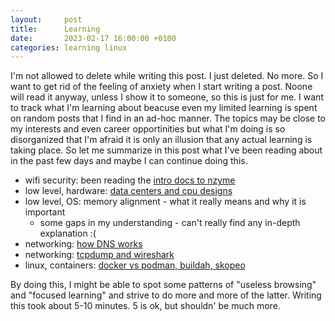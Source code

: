 ```yaml
---
layout:     post
title:      Learning
date:       2023-02-17 16:00:00 +0100
categories: learning linux
---
```


I'm not allowed to delete while writing this post.
I just deleted. No more. So I want to get rid of the feeling
of anxiety when I start writing a post. Noone will read it anyway, unless
I show it to someone, so this is just for me.
I want to track what I'm learning about beacuse even my limited learning
is spent on random posts that I find in an ad-hoc manner. The topics
may be close to my interests and even career opportinities but what I'm doing
is so disorganized that I'm afraid it is only an illusion that any actual
learning is taking place.
So let me summarize in this post what I've been reading about in the past
few days and maybe I can continue doing this.

- wifi security: been reading the [intro docs to nzyme][nzyme]
- low level, hardware: [data centers and cpu designs][dick-sites-dc]
- low level, OS: memory alignment - what it really means and why it is important
	- some gaps in my understanding - can't really find any in-depth explanation :(
- networking: [how DNS works][linux-dns]
- networking: [tcpdump and wireshark][julia-wireshark]
- linux, containers: [docker vs podman, buildah, skopeo][goodbye-docker]

By doing this, I might be able to spot some patterns of "useless browsing" and
"focused learning" and strive to do more and more of the latter.
Writing this took about 5-10 minutes. 5 is ok, but shouldn' be much more.

[nzyme]: https://v1.nzyme.org/docs/wireless-security-basics/introduction
[dick-sites-dc]: https://www.youtube.com/watch?v=QBu2Ae8-8LM&ab_channel=UNCComputerScience
[linux-dns]: https://zwischenzugs.com/2018/06/08/anatomy-of-a-linux-dns-lookup-part-i/
[julia-wireshark]: https://jvns.ca/blog/2016/03/16/tcpdump-is-amazing/
[goodbye-docker]: https://zwischenzugs.com/2019/07/27/goodbye-docker-purging-is-such-sweet-sorrow/